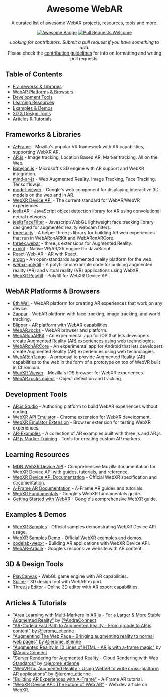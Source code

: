 <h1 align="center">
Awesome WebAR
</h1>

<div align="center">

<p align="center">
  A curated list of awesome WebAR projects, resources, tools and more.
</p>

<p align="center">
  <a href="https://github.com/sindresorhus/awesome"><img alt="Awesome Badge" src="https://cdn.rawgit.com/sindresorhus/awesome/d7305f38d29fed78fa85652e3a63e154dd8e8829/media/badge.svg"></a>
  <a href="https://github.com/tobiasbueschel/awesome-WebAR/pulls"><img alt="Pull Requests Welcome" src="https://img.shields.io/badge/PRs-welcome-brightgreen.svg?style=flat-square"></a>
</p>

<p>
<i>Looking for contributors. Submit a pull request if you have something to add. </i><br>  
Please check the <a href="https://github.com/tobiasbueschel/awesome-WebAR/blob/master/contributing.md">contribution guidelines</a> for info on formatting and writing pull requests.
</p>

</div>

## Table of Contents

- [Frameworks & Libraries](#frameworks--libraries)
- [WebAR Platforms & Browsers](#webar-platforms--browsers)
- [Development Tools](#development-tools)
- [Learning Resources](#learning-resources)
- [Examples & Demos](#examples--demos)
- [3D & Design Tools](#3d--design-tools)
- [Articles & Tutorials](#articles--tutorials)

## Frameworks & Libraries

- [A-Frame](https://aframe.io/) - Mozilla's popular VR framework with AR capabilities, supporting WebXR AR.
- [AR.js](https://github.com/AR-js-org/AR.js) - Image tracking, Location Based AR, Marker tracking. All on the Web.
- [Babylon.js](https://www.babylonjs.com/) - Microsoft's 3D engine with AR support and WebXR integration.
- [mind-ar-js](https://github.com/hiukim/mind-ar-js) - Web Augmented Reality. Image Tracking, Face Tracking. Tensorflow.js.
- [model-viewer](https://github.com/google/model-viewer) - Google's web component for displaying interactive 3D models on the web and in AR.
- [WebXR Device API](https://github.com/immersive-web/webxr) - The current standard for WebAR/WebVR experiences.
- [jeelizAR](https://github.com/jeeliz/jeelizAR) - JavaScript object detection library for AR using convolutional neural networks.
- [jeelizFaceFilter](https://github.com/jeeliz/jeelizFaceFilter) - Javascript/WebGL lightweight face tracking library designed for augmented reality webcam filters.
- [three.ar.js](https://github.com/google-ar/three.ar.js) - A helper three.js library for building AR web experiences that run in WebARonARKit and WebARonARCore.
- [threex.webar](https://github.com/jeromeetienne/threex.webar) - three.js extensions for Augmented Reality.
- [exokit](https://github.com/webmixedreality/exokit) - Native VR/AR/XR engine for JavaScript.
- [React-Web-AR](https://github.com/nitin42/React-Web-AR) - AR with React.
- [argon](https://github.com/argonjs/argon) - An open-standards augmented reality platform for the web.
- [webxr-polyfill](https://github.com/mozilla/webxr-polyfill) - A polyfill and example code for building augmented reality (AR) and virtual reality (VR) applications using WebXR.
- [WebXR Polyfill](https://github.com/immersive-web/webxr-polyfill) - Polyfill for WebXR Device API.

## WebAR Platforms & Browsers

- [8th Wall](https://www.8thwall.com/) - WebAR platform for creating AR experiences that work on any device.
- [Zappar](https://www.zappar.com/) - WebAR platform with face tracking, image tracking, and world tracking.
- [Blippar](https://www.blippar.com/) - AR platform with WebAR capabilities.
- [WebAR.rocks](https://webar.rocks/) - WebAR browser and platform.
- [WebARonARKit](https://github.com/google-ar/WebARonARKit) - An experimental app for iOS that lets developers create Augmented Reality (AR) experiences using web technologies.
- [WebARonARCore](https://github.com/google-ar/WebARonARCore) - An experimental app for Android that lets developers create Augmented Reality (AR) experiences using web technologies.
- [WebARonTango](https://github.com/google-ar/WebARonTango) - A proposal to provide Augmented Reality (AR) capabilities to the web in the form of a prototype on top of WebVR built in Chromium.
- [WebXR Viewer](https://github.com/mozilla/WebXR-iOS) - Mozilla's iOS browser for WebXR experiences.
- [WebAR.rocks.object](https://github.com/WebAR-rocks/WebAR.rocks.object) - Object detection and tracking.

## Development Tools

- [AR.js Studio](https://github.com/AR-js-org/studio) - Authoring platform to build WebAR experiences without coding.
- [WebXR API Emulator](https://github.com/MozillaReality/WebXR-emulator-extension) - Chrome extension for WebXR development.
- [WebXR Emulator Extension](https://github.com/MozillaReality/WebXR-emulator-extension) - Browser extension for testing WebXR experiences.
- [AR-Examples](https://github.com/stemkoski/AR-Examples) - A collection of AR examples built with three.js and AR.js.
- [AR.js Marker Training](https://github.com/AR-js-org/AR.js/tree/master/data/data) - Tools for creating custom AR markers.

## Learning Resources

- [MDN WebXR Device API](https://developer.mozilla.org/en-US/docs/Web/API/WebXR_Device_API) - Comprehensive Mozilla documentation for WebXR Device API with guides, tutorials, and reference.
- [WebXR Device API Documentation](https://immersive-web.github.io/webxr/) - Official WebXR specification and documentation.
- [A-Frame AR Documentation](https://aframe.io/docs/1.4.0/guides/building-a-basic-scene.html) - A-Frame AR guides and tutorials.
- [WebXR Fundamentals](https://developers.google.com/web/fundamentals/media/ar) - Google's WebXR fundamentals guide.
- [Getting Started with WebXR](https://developers.google.com/ar/develop/webxr) - Google's comprehensive WebXR guide.

## Examples & Demos

- [WebXR Samples](https://github.com/immersive-web/webxr-samples) - Official samples demonstrating WebXR Device API usage.
- [WebXR Samples Demo](https://immersive-web.github.io/webxr-samples/) - Official WebXR examples and demos.
- [codelab-webxr](https://github.com/google-ar/codelab-webxr) - Building AR applications with WebXR Device API.
- [WebAR-Article](https://github.com/google-ar/WebAR-Article) - Google's responsive website with AR content.

## 3D & Design Tools

- [PlayCanvas](https://playcanvas.com/) - WebGL game engine with AR capabilities.
- [Spline](https://spline.design/) - 3D design tool with WebAR export.
- [Three.js Editor](https://threejs.org/editor/) - Online 3D editor with AR export capabilities.

## Articles & Tutorials

- ["Area Learning with Multi-Markers in AR.js - For a Larger & More Stable Augmented Reality"](https://medium.com/arjs/area-learning-with-multi-markers-in-ar-js-1ff03a2f9fbe)
  by [@AndraConnect](https://twitter.com/AndraConnect)
- ["AR-Code:a Fast Path to Augmented Reality - From qrcode to AR.js content"](https://medium.com/arjs/ar-code-a-fast-path-to-augmented-reality-60e51be3cbdf)
  by [@jerome_etienne](https://twitter.com/jerome_etienne)
- ["Augmenting The Web Page - Bringing augmenting reality to normal web pages"](https://medium.com/arjs/augmenting-the-web-page-e893f2d199b8)
  by [@jerome_etienne](https://twitter.com/jerome_etienne)
- ["Augmented Reality in 10 Lines of HTML - AR.js with a-frame magic"](https://medium.com/arjs/augmented-reality-in-10-lines-of-html-4e193ea9fdbf)
  by [@AndraConnect](https://twitter.com/AndraConnect)
- ["Server Rendering for Augmented Reality - Cloud Rendering with Web Standards"](https://medium.com/arjs/server-rendering-for-augmented-reality-2de0a71aae04)
  by [@jerome_etienne](https://twitter.com/jerome_etienne)
- ["WebVR for Augmented Reality - Using WebVR to write cross-platform AR applications"](https://medium.com/arjs/webvr-for-augmented-reality-f1e69a505902)
  by [@jerome_etienne](https://twitter.com/jerome_etienne)
- ["Building AR Experiences with A-Frame"](https://aframe.io/docs/1.4.0/guides/building-a-basic-scene.html) - A-Frame AR tutorial.
- ["WebXR Device API: The Future of Web AR"](https://web.dev/webxr/) - Web.dev article on WebXR.
